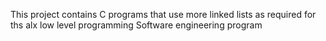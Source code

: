 This project contains C programs that use more linked lists as required for ths alx low level programming Software engineering program
